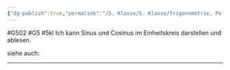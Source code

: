 ```yaml
---
{"dg-publish":true,"permalink":"/5. Klasse/5. Klasse/Trigonometrie, Polarkoordinaten/Sinus und Cosinus im Einheitskreis/"}
---
```


#G502 #G5 #5kl
Ich kann Sinus und Cosinus im Einheitskreis darstellen und ablesen.

siehe auch:
___

